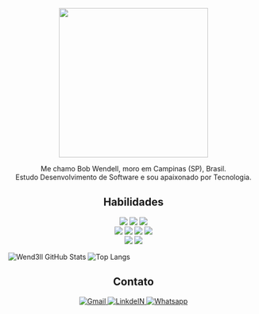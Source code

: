 <!--
**wend3ll-souza/wend3ll-souza** is a ✨ _special_ ✨ repository because its `README.md` (this file) appears on your GitHub profile.

Here are some ideas to get you started:

- 🔭 I’m currently working on ...
- 🌱 I’m currently learning ...
- 👯 I’m looking to collaborate on ...
- 🤔 I’m looking for help with ...
- 💬 Ask me about ...
- 📫 How to reach me: ...
- 😄 Pronouns: ...
- ⚡ Fun fact: ...
-->

<p align="center"><img width="300" src="https://media4.giphy.com/media/26uflLQb82Qpj7ik8/giphy.gif?cid=ecf05e47cddb4657395a8b2d7bff48b0d874f8c24acb7ccc&rid=giphy.gif"></p>

<p align="center">Me chamo Bob Wendell, moro em Campinas (SP), Brasil.<br>Estudo Desenvolvimento de Software e sou apaixonado por Tecnologia.</p>

<h2 align="center">Habilidades</h2>
<p align="center">
 <img src="https://img.shields.io/badge/HTML5-E34F26?style=for-the-badge&logo=html5&logoColor=white">
 <img src="https://img.shields.io/badge/CSS3-1572B6?style=for-the-badge&logo=css3&logoColor=white">
 <img src="https://img.shields.io/badge/JavaScript-F7DF1E?style=for-the-badge&logo=javascript&logoColor=black">
 <br>
 
  <img src="https://img.shields.io/badge/Bootstrap-563D7C?style=for-the-badge&logo=bootstrap&logoColor=white">
  <img src="https://img.shields.io/badge/Sass-CC6699?style=for-the-badge&logo=sass&logoColor=white">
  <img src="https://img.shields.io/badge/React-20232A?style=for-the-badge&logo=react&logoColor=61DAFB">
  <img src="https://img.shields.io/badge/React_Router-CA4245?style=for-the-badge&logo=react-router&logoColor=white">
 <br>
 <img src="https://img.shields.io/badge/Node.js-43853D?style=for-the-badge&logo=node.js&logoColor=white">
 <img src="https://img.shields.io/badge/MySQL-00000F?style=for-the-badge&logo=mysql&logoColor=white">
</p>

![Wend3ll GitHub Stats](https://github-readme-stats.vercel.app/api?username=bob-mw&show_icons=true)
![Top Langs](https://github-readme-stats.vercel.app/api/top-langs/?username=bob-mw&layout=compact)

<h2 align="center">Contato</h2>
<p align="center">
 <a target="_blank" href="mailto:wend3llsouza@gmail.com">
  <img alt="Gmail" src="https://img.shields.io/badge/Gmail-D14836?style=for-the-badge&logo=gmail&logoColor=white" />
</a>
<a target="_blank" href="https://www.linkedin.com/in/bob-wendell-souza-5b13781a3/">
  <img alt="LinkdeIN" src="https://img.shields.io/badge/LinkedIn-0077B5?style=for-the-badge&logo=linkedin&logoColor=white" />
</a>
<a target="_blank" href="https://api.whatsapp.com/send?phone=5519987650743">
  <img alt="Whatsapp" src="https://img.shields.io/badge/WhatsApp-25D366?style=for-the-badge&logo=whatsapp&logoColor=white" />
</a>

</p>


